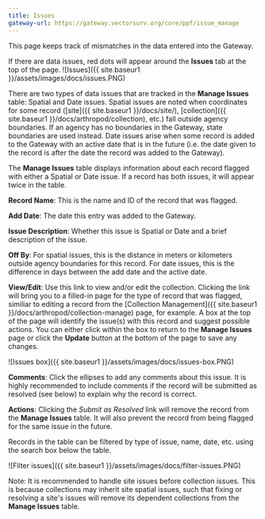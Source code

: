 ```yaml
---
title: Issues
gateway-url: https://gateway.vectorsurv.org/core/ppf/issue_manage
---
```


This page keeps track of mismatches in the data entered into the Gateway.

If there are data issues, red dots will appear around the **Issues** tab at the top of the page. ![Issues]({{ site.baseur1 }}/assets/images/docs/issues.PNG)

There are two types of data issues that are tracked in the **Manage Issues** table: Spatial and Date issues. Spatial issues are noted when coordinates for some record ([site]({{ site.baseur1 }}/docs/site/), [collection]({{ site.baseur1 }}/docs/arthropod/collection), etc.) fall outside agency boundaries. If an agency has no boundaries in the Gateway, state boundaries are used instead. Date issues arise when some record is added to the Gateway with an active date that is in the future (i.e. the date given to the record is after the date the record was added to the Gateway).

The **Manage Issues** table displays information about each record flagged with either a Spatial or Date issue. If a record has both issues, it will appear twice in the table.

**Record Name**: This is the name and ID of the record that was flagged.

**Add Date**: The date this entry was added to the Gateway.

**Issue Description**: Whether this issue is Spatial or Date and a brief description of the issue.

**Off By**: For spatial issues, this is the distance in meters or kilometers outside agency boundaries for this record. For date issues, this is the difference in days between the add date and the active date.

**View/Edit**: Use this link to view and/or edit the collection. Clicking the link will bring you to a filled-in page for the type of record that was flagged, similiar to editing a record from the [Collection Management]({{ site.baseur1 }}/docs/arthropod/collection-manage) page, for example. A box at the top of the page will identify the issue(s) with this record and suggest possible actions. You can either click within the box to return to the **Manage Issues** page or click the **Update** button at the bottom of the page to save any changes.

  ![Issues box]({{ site.baseur1 }}/assets/images/docs/issues-box.PNG)

**Comments**: Click the ellipses to add any comments about this issue. It is highly recommended to include comments if the record will be submitted as resolved (see below) to explain why the record is correct.

**Actions**: Clicking the _Submit as Resolved_ link will remove the record from the **Manage Issues** table. It will also prevent the record from being flagged for the same issue in the future.

Records in the table can be filtered by type of issue, name, date, etc. using the search box below the table.

![Filter issues]({{ site.baseur1 }}/assets/images/docs/filter-issues.PNG)

Note: It is recommended to handle site issues before collection issues. This is because collections may inherit site spatial issues, such that fixing or resolving a site's issues will remove its dependent collections from the **Manage Issues** table.
